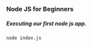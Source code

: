 ### Node JS for Beginners

##### Executing our first node js app.
```bash
node index.js
```














